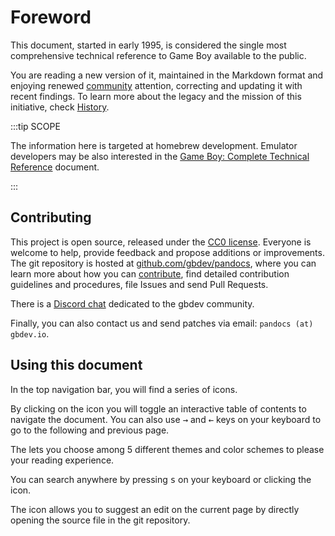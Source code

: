 # Foreword

This document, started in early 1995, is considered the single most comprehensive technical reference to Game Boy available to the public.

You are reading a new version of it, maintained in the Markdown format and enjoying renewed [community](https://gbdev.io) attention, correcting and updating it with recent findings. To learn more about the legacy and the mission of this initiative, check [History](./History.md).

:::tip SCOPE

The information here is targeted at homebrew development.
Emulator developers may be also interested in the [Game Boy: Complete Technical Reference](https://gekkio.fi/files/gb-docs/gbctr.pdf) document.

:::

## Contributing

This project is open source, released under the [CC0 license](https://raw.githubusercontent.com/gbdev/pandocs/master/LICENSE). Everyone is welcome to help, provide feedback and propose additions or improvements. The git repository is hosted at [github.com/gbdev/pandocs](https://github.com/gbdev/pandocs), where you can learn more about how you can [contribute](https://github.com/gbdev/pandocs/blob/master/CONTRIBUTING.md), find detailed contribution guidelines and procedures, file Issues and send Pull Requests.

There is a [Discord chat](https://gbdev.io/chat) dedicated to the gbdev community.

Finally, you can also contact us and send patches via email: `pandocs (at) gbdev.io`.

## Using this document

In the top navigation bar, you will find a series of icons.

By clicking on the <i class="fa fa-bars"></i> icon you will toggle an interactive table of contents to navigate the document. You can also use <kbd>→</kbd> and <kbd>←</kbd> keys on your keyboard to go to the following and previous page.

The <i class="fa fa-paint-brush"></i> lets you choose among 5 different themes and color schemes to please your reading experience.

You can search anywhere by pressing <kbd>s</kbd> on your keyboard or clicking the <i class="fa fa-search"></i> icon.

The <i class="fa fa-edit"></i> icon allows you to suggest an edit on the current page by directly opening the source file in the git repository.

<br><br>
